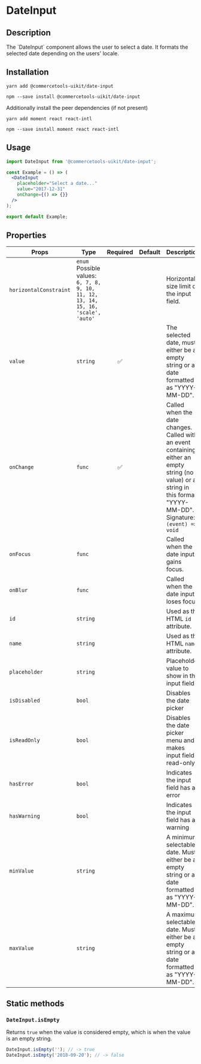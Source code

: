 <!-- THIS IS AN AUTOGENERATED FILE. DO NOT EDIT THIS FILE DIRECTLY. -->
<!-- This file is created by the `yarn generate-readme` script. -->

# DateInput

## Description

The \`DateInput\` component allows the user to select a date. It formats the selected date depending on the users' locale.

## Installation

```
yarn add @commercetools-uikit/date-input
```

```
npm --save install @commercetools-uikit/date-input
```

Additionally install the peer dependencies (if not present)

```
yarn add moment react react-intl
```

```
npm --save install moment react react-intl
```

## Usage

```jsx
import DateInput from '@commercetools-uikit/date-input';

const Example = () => (
  <DateInput
    placeholder="Select a date..."
    value="2017-12-31"
    onChange={() => {}}
  />
);

export default Example;
```

## Properties

| Props                  | Type                                                                                      | Required | Default | Description                                                                                                                                                                           |
| ---------------------- | ----------------------------------------------------------------------------------------- | :------: | ------- | ------------------------------------------------------------------------------------------------------------------------------------------------------------------------------------- |
| `horizontalConstraint` | `enum`<br/>Possible values:<br/>`6, 7, 8, 9, 10, 11, 12, 13, 14, 15, 16, 'scale', 'auto'` |          |         | Horizontal size limit of the input field.                                                                                                                                             |
| `value`                | `string`                                                                                  |    ✅    |         | The selected date, must either be an empty string or a date formatted as "YYYY-MM-DD".                                                                                                |
| `onChange`             | `func`                                                                                    |    ✅    |         | Called when the date changes. Called with an event containing either an empty string (no value) or a string in this format: "YYYY-MM-DD".&#xA;<br />&#xA;Signature: `(event) => void` |
| `onFocus`              | `func`                                                                                    |          |         | Called when the date input gains focus.                                                                                                                                               |
| `onBlur`               | `func`                                                                                    |          |         | Called when the date input loses focus.                                                                                                                                               |
| `id`                   | `string`                                                                                  |          |         | Used as the HTML `id` attribute.                                                                                                                                                      |
| `name`                 | `string`                                                                                  |          |         | Used as the HTML `name` attribute.                                                                                                                                                    |
| `placeholder`          | `string`                                                                                  |          |         | Placeholder value to show in the input field                                                                                                                                          |
| `isDisabled`           | `bool`                                                                                    |          |         | Disables the date picker                                                                                                                                                              |
| `isReadOnly`           | `bool`                                                                                    |          |         | Disables the date picker menu and makes input field read-only                                                                                                                         |
| `hasError`             | `bool`                                                                                    |          |         | Indicates the input field has an error                                                                                                                                                |
| `hasWarning`           | `bool`                                                                                    |          |         | Indicates the input field has a warning                                                                                                                                               |
| `minValue`             | `string`                                                                                  |          |         | A minimum selectable date. Must either be an empty string or a date formatted as "YYYY-MM-DD".                                                                                        |
| `maxValue`             | `string`                                                                                  |          |         | A maximum selectable date. Must either be an empty string or a date formatted as "YYYY-MM-DD".                                                                                        |

## Static methods

### `DateInput.isEmpty`

Returns `true` when the value is considered empty, which is when the value is an empty string.

```js
DateInput.isEmpty(''); // -> true
DateInput.isEmpty('2018-09-20'); // -> false
```
